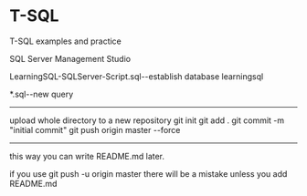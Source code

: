 # T-SQL
T-SQL examples and practice

SQL Server Management Studio 

LearningSQL-SQLServer-Script.sql--establish database learningsql

*.sql--new query


------------------------------------------------
upload whole directory to a new repository
git init
git add .
git commit -m "initial commit"
git push origin master --force

***********************************************
this way you can write README.md later.

if you use git push -u origin master there will be a mistake unless you add README.md

